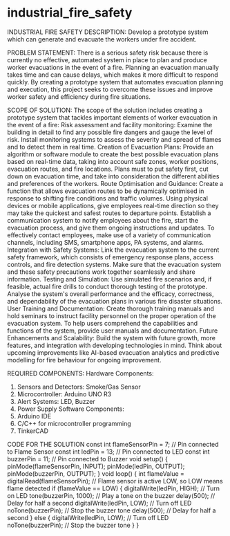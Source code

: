 # industrial_fire_safety
INDUSTRIAL FIRE SAFETY
DESCRIPTION: Develop a prototype system which can generate and evacuate the workers under fire accident.

PROBLEM STATEMENT: There is a serious safety risk because there is currently no effective, automated system in place to plan and produce worker evacuations in the event of a fire. Planning an evacuation manually takes time and can cause delays, which makes it more difficult to respond quickly. By creating a prototype system that automates evacuation planning and execution, this project seeks to overcome these issues and improve worker safety and efficiency during fire situations.

SCOPE OF SOLUTION: The scope of the solution includes creating a prototype system that tackles important elements of worker evacuation in the event of a fire:
Risk assessment and facility monitoring: Examine the building in detail to find any possible fire dangers and gauge the level of risk. Install monitoring systems to assess the severity and spread of flames and to detect them in real time.
Creation of Evacuation Plans: Provide an algorithm or software module to create the best possible evacuation plans based on real-time data, taking into account safe zones, worker positions, evacuation routes, and fire locations. Plans must to put safety first, cut down on evacuation time, and take into consideration the different abilities and preferences of the workers.
Route Optimisation and Guidance: Create a function that allows evacuation routes to be dynamically optimised in response to shifting fire conditions and traffic volumes. Using physical devices or mobile applications, give employees real-time direction so they may take the quickest and safest routes to departure points.
Establish a communication system to notify employees about the fire, start the evacuation process, and give them ongoing instructions and updates. To effectively contact employees, make use of a variety of communication channels, including SMS, smartphone apps, PA systems, and alarms.
Integration with Safety Systems: Link the evacuation system to the current safety framework, which consists of emergency response plans, access controls, and fire detection systems. Make sure that the evacuation system and these safety precautions work together seamlessly and share information.
Testing and Simulation: Use simulated fire scenarios and, if feasible, actual fire drills to conduct thorough testing of the prototype. Analyse the system's overall performance and the efficacy, correctness, and dependability of the evacuation plans in various fire disaster situations.
User Training and Documentation: Create thorough training manuals and hold seminars to instruct facility personnel on the proper operation of the evacuation system. To help users comprehend the capabilities and functions of the system, provide user manuals and documentation.
Future Enhancements and Scalability: Build the system with future growth, more features, and integration with developing technologies in mind. Think about upcoming improvements like AI-based evacuation analytics and predictive modelling for fire behaviour for ongoing improvement.



REQUIRED COMPONENTS:
Hardware Components:
1. Sensors and Detectors: Smoke/Gas Sensor
2. Microcontroller: Arduino UNO R3
3. Alert Systems: LED, Buzzer
4. Power Supply
Software Components:
1. Arduino IDE
2. C/C++ for microcontroller programming
3. TinkerCAD

 
CODE FOR THE SOLUTION
const int flameSensorPin = 7;  // Pin connected to Flame Sensor
const int ledPin = 13;         // Pin connected to LED
const int buzzerPin = 11;      // Pin connected to Buzzer
void setup() {
  pinMode(flameSensorPin, INPUT);
  pinMode(ledPin, OUTPUT);
  pinMode(buzzerPin, OUTPUT);
}
void loop() {
  int flameValue = digitalRead(flameSensorPin);
  // Flame sensor is active LOW, so LOW means flame detected
  if (flameValue == LOW) {
    digitalWrite(ledPin, HIGH);    // Turn on LED
    tone(buzzerPin, 1000);         // Play a tone on the buzzer
    delay(500);                    // Delay for half a second
    digitalWrite(ledPin, LOW);     // Turn off LED
    noTone(buzzerPin);             // Stop the buzzer tone
    delay(500);                    // Delay for half a second
  } else {
    digitalWrite(ledPin, LOW);     // Turn off LED
    noTone(buzzerPin);             // Stop the buzzer tone
  }
}
